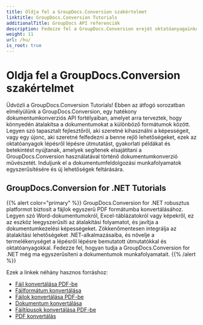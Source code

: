 ```yaml
---
title: Oldja fel a GroupDocs.Conversion szakértelmet
linktitle: GroupDocs.Conversion Tutorials
additionalTitle: GroupDocs API referenciák
description: Fedezze fel a GroupDocs.Conversion erejét oktatóanyagainkon keresztül. Tanulja meg könnyedén konvertálni a dokumentumokat a formátumok között a zökkenőmentes munkafolyamat-integráció érdekében.
weight: 11
url: /hu/
is_root: true
---
```


# Oldja fel a GroupDocs.Conversion szakértelmet


Üdvözli a GroupDocs.Conversion Tutorials! Ebben az átfogó sorozatban elmélyülünk a GroupDocs.Conversion, egy hatékony dokumentumkonverziós API fortélyaiban, amelyet arra terveztek, hogy könnyedén átalakítsa a dokumentumokat a különböző formátumok között. Legyen szó tapasztalt fejlesztőről, aki szeretné kihasználni a képességeit, vagy egy újonc, aki szeretné felfedezni a benne rejlő lehetőségeket, ezek az oktatóanyagok lépésről lépésre útmutatást, gyakorlati példákat és betekintést nyújtanak, amelyek segítenek elsajátítani a GroupDocs.Conversion használatával történő dokumentumkonverzió művészetét. Induljunk el a dokumentumfeldolgozási munkafolyamatok egyszerűsítésére és új lehetőségek feltárására.

## GroupDocs.Conversion for .NET Tutorials
{{% alert color="primary" %}}
GroupDocs.Conversion for .NET robusztus platformot biztosít a fájlok egyszerű PDF formátumba konvertálásához. Legyen szó Word-dokumentumokról, Excel-táblázatokról vagy képekről, ez az eszköz leegyszerűsíti az átalakítási folyamatot, és javítja a dokumentumkezelési képességeket. Zökkenőmentesen integrálja az átalakítási lehetőségeket .NET-alkalmazásaiba, és növelje a termelékenységet a lépésről lépésre bemutatott útmutatókkal és oktatóanyagokkal. Fedezze fel, hogyan tudja a GroupDocs.Conversion for .NET még ma egyszerűsíteni a dokumentumok munkafolyamatait.
{{% /alert %}}

Ezek a linkek néhány hasznos forráshoz:
 
- [Fájl konvertálása PDF-be](./net/file-conversion-to-pdf/)
- [Fájlformátum konvertálása](./net/file-format-conversion-tutorials/)
- [Fájlok konvertálása PDF-be](./net/convert-files-to-pdf/)
- [Dokumentum konvertálása](./net/document-conversion/)
- [Fájltípusok konvertálása PDF-be](./net/converting-file-types-to-pdf/)
- [PDF konvertálás](./net/pdf-conversion/)